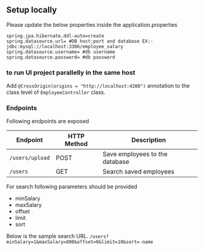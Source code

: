 ## Setup locally
Please update the below properties inside the application.properties
```
spring.jpa.hibernate.ddl-auto=create
spring.datasource.url= #DB host:port and database EX:- jdbc:mysql://localhost:3306/employee_salary
spring.datasource.username= #db username
spring.datasource.password= #db password
```

### to run UI project parallelly in the same host
Add ```@CrossOrigin(origins = "http://localhost:4200")``` annotation to the class level of ```EmployeeController``` class.

### Endpoints
Following endpoints are exposed 

| Endpoint            | HTTP Method | Description                    |
|---------------------|-------------|--------------------------------|
| ```/users/upload``` | POST        | Save employees to the database |
| ```/users  ```      | GET         | Search saved employees         |

For search following parameters should be provided
 * minSalary
 * maxSalary
 * offset
 * limit
 * sort

Below is the sample search URL.
```/users?minSalary=1&maxSalary=800&offset=0&limit=10&sort=-name```